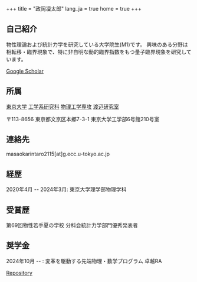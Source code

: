 +++
title = "政岡凜太郎"
lang_ja = true
home = true
+++

## 自己紹介
物性理論および統計力学を研究している大学院生(M1)です。
興味のある分野は相転移・臨界現象で、特に非自明な動的臨界指数をもつ量子臨界現象を研究しています。

[Google Scholar](https://scholar.google.com/citations?user=qoSWWasAAAAJ&hl=en)

## 所属
[東京大学](https://www.u-tokyo.ac.jp/ja/index.html)
[工学系研究科](https://www.t.u-tokyo.ac.jp/)
[物理工学専攻](https://www.ap.t.u-tokyo.ac.jp/)
[渡辺研究室](https://sites.google.com/view/watanabegroup/home?authuser=0)

〒113-8656 東京都文京区本郷7-3-1 東京大学工学部6号館210号室

## 連絡先
masaokarintaro2115[at]g.ecc.u-tokyo.ac.jp

## 経歴
2020年4月 -- 2024年3月: 東京大学理学部物理学科

## 受賞歴

第69回物性若手夏の学校 分科会統計力学部門優秀発表者

## 奨学金
2024年10月 -- : 変革を駆動する先端物理・数学プログラム 卓越RA

[Repository](https://github.com/RintaroMasaoka/RintaroMasaoka.github.io)